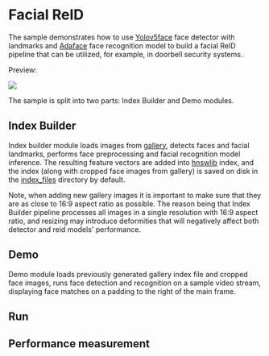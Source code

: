 # Facial ReID

The sample demonstrates how to use [Yolov5face](https://github.com/deepcam-cn/yolov5-face) face detector with landmarks and [Adaface](https://github.com/mk-minchul/AdaFace) face recognition model to build a facial ReID pipeline that can be utilized, for example, in doorbell security systems.

Preview:

![](assets/face-reid-loop.webp)

The sample is split into two parts: Index Builder and Demo modules.

## Index Builder

Index builder module loads images from [gallery](./assets/gallery), detects faces and facial landmarks, performs face preprocessing and facial recognition model inference. The resulting feature vectors are added into [hnswlib](https://github.com/nmslib/hnswlib) index, and the index (along with cropped face images from gallery) is saved on disk in the [index_files](./index_files) directory by default.

Note, when adding new gallery images it is important to make sure that they are as close to 16:9 aspect ratio as possible. The reason being that Index Builder pipeline processes all images in a single resolution with 16:9 aspect ratio, and resizing may introduce deformities that will negatively affect both detector and reid models' performance.

## Demo

Demo module loads previously generated gallery index file and cropped face images, runs face detection and recognition on a sample video stream, displaying face matches on a padding to the right of the main frame.

## Run

## Performance measurement

